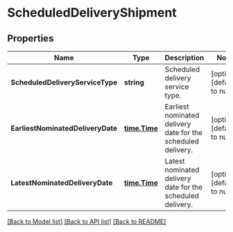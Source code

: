 # ScheduledDeliveryShipment

## Properties
Name | Type | Description | Notes
------------ | ------------- | ------------- | -------------
**ScheduledDeliveryServiceType** | **string** | Scheduled delivery service type. | [optional] [default to null]
**EarliestNominatedDeliveryDate** | [**time.Time**](time.Time.md) | Earliest nominated delivery date for the scheduled delivery. | [optional] [default to null]
**LatestNominatedDeliveryDate** | [**time.Time**](time.Time.md) | Latest nominated delivery date for the scheduled delivery. | [optional] [default to null]

[[Back to Model list]](../README.md#documentation-for-models) [[Back to API list]](../README.md#documentation-for-api-endpoints) [[Back to README]](../README.md)

